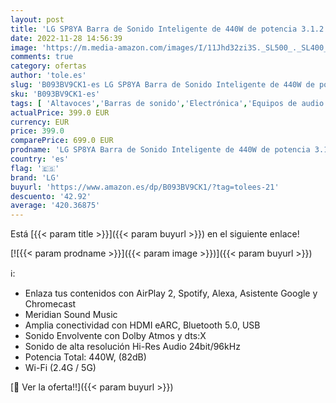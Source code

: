 ```yaml
---
layout: post
title: 'LG SP8YA Barra de Sonido Inteligente de 440W de potencia 3.1.2 canales con Sonido Hi-Res Audio  Dolby Atmos y DTS:X. Compatible con AirPlay 2  Spotify  Alexa  Chromecast'
date: 2022-11-28 14:56:39
image: 'https://m.media-amazon.com/images/I/11Jhd32zi3S._SL500_._SL400_.jpg'
comments: true
category: ofertas
author: 'tole.es'
slug: 'B093BV9CK1-es LG SP8YA Barra de Sonido Inteligente de 440W de potencia...'
sku: 'B093BV9CK1-es'
tags: [ 'Altavoces','Barras de sonido','Electrónica','Equipos de audio y Hi-Fi','alexa','lg','🇪🇸', ]
actualPrice: 399.0 EUR
currency: EUR
price: 399.0
comparePrice: 699.0 EUR
prodname: 'LG SP8YA Barra de Sonido Inteligente de 440W de potencia 3.1.2 canales con Sonido Hi-Res Audio  Dolby Atmos y DTS:X. Compatible con AirPlay 2  Spotify  Alexa  Chromecast'
country: 'es'
flag: '🇪🇸'
brand: 'LG'
buyurl: 'https://www.amazon.es/dp/B093BV9CK1/?tag=tolees-21'
descuento: '42.92'
average: '420.36875'
---
```


Está [{{< param title >}}]({{< param buyurl >}}) en el siguiente enlace!

[![{{< param prodname >}}]({{< param image >}})]({{< param buyurl >}})

ℹ️:

- Enlaza tus contenidos con AirPlay 2, Spotify, Alexa, Asistente Google y Chromecast
- Meridian Sound Music
- Amplia conectividad con HDMI eARC, Bluetooth 5.0, USB
- Sonido Envolvente con Dolby Atmos y dts:X
- Sonido de alta resolución Hi-Res Audio 24bit/96kHz
- Potencia Total: 440W, (82dB)
- Wi-Fi (2.4G / 5G)

[🛒 Ver la oferta!!]({{< param buyurl >}})
